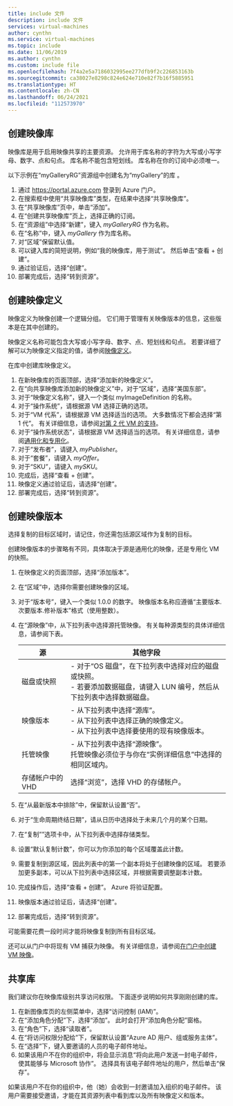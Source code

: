 ```yaml
---
title: include 文件
description: include 文件
services: virtual-machines
author: cynthn
ms.service: virtual-machines
ms.topic: include
ms.date: 11/06/2019
ms.author: cynthn
ms.custom: include file
ms.openlocfilehash: 7f4a2e5a7186032995ee277dfb9f2c226853163b
ms.sourcegitcommit: ca38027e8298c824e624e710e82f7b16f5885951
ms.translationtype: HT
ms.contentlocale: zh-CN
ms.lasthandoff: 06/24/2021
ms.locfileid: "112573970"
---
```

## <a name="create-an-image-gallery"></a>创建映像库

映像库是用于启用映像共享的主要资源。 允许用于库名称的字符为大写或小写字母、数字、点和句点。 库名称不能包含短划线。  库名称在你的订阅中必须唯一。 

以下示例在“myGalleryRG”资源组中创建名为“myGallery”的库 。

1. 通过 https://portal.azure.com 登录到 Azure 门户。
1. 在搜索框中使用“共享映像库”类型，在结果中选择“共享映像库”。 
1. 在“共享映像库”页中，单击“添加”。 
1. 在“创建共享映像库”页上，选择正确的订阅。
1. 在“资源组”中选择“新建”，键入 *myGalleryRG* 作为名称。 
1. 在“名称”中，键入 *myGallery* 作为库名称。
1. 对“区域”保留默认值。
1. 可以键入库的简短说明，例如“我的映像库，用于测试”。 然后单击“查看 + 创建”。
1. 通过验证后，选择“创建”。
1. 部署完成后，选择“转到资源”。


## <a name="create-an-image-definition"></a>创建映像定义 

映像定义为映像创建一个逻辑分组。 它们用于管理有关映像版本的信息，这些版本是在其中创建的。 

映像定义名称可能包含大写或小写字母、数字、点、短划线和句点。 若要详细了解可以为映像定义指定的值，请参阅[映像定义](../articles/virtual-machines/shared-image-galleries.md#image-definitions)。

在库中创建库映像定义。 

1. 在新映像库的页面顶部，选择“添加新的映像定义”。 
1. 在“向共享映像库添加新的映像定义”中，对于“区域”，选择“美国东部”。
1. 对于“映像定义名称”，键入一个类似 myImageDefinition 的名称。
1. 对于“操作系统”，请根据源 VM 选择正确的选项。  
1. 对于“VM 代系”，请根据源 VM 选择适当的选项。 大多数情况下都会选择“第 1 代”。 有关详细信息，请参阅[对第 2 代 VM 的支持](../articles/virtual-machines/generation-2.md)。
1. 对于“操作系统状态”，请根据源 VM 选择适当的选项。 有关详细信息，请参阅[通用化和专用化](../articles/virtual-machines/shared-image-galleries.md#generalized-and-specialized-images)。
1. 对于“发布者”，请键入 *myPublisher*。 
1. 对于“套餐”，请键入 *myOffer*。
1. 对于“SKU”，请键入 *mySKU*。
1. 完成后，选择“查看 + 创建”。
1. 映像定义通过验证后，请选择“创建”。
1. 部署完成后，选择“转到资源”。


## <a name="create-an-image-version"></a>创建映像版本

 选择复制的目标区域时，请记住，你还需包括源区域作为复制的目标。

创建映像版本的步骤略有不同，具体取决于源是通用化的映像，还是专用化 VM 的快照。 


1. 在映像定义的页面顶部，选择“添加版本”。
1. 在“区域”中，选择你需要创建映像的区域。
1. 对于“版本号”，键入一个类似 1.0.0 的数字。 映像版本名称应遵循“主要版本.次要版本.修补版本”格式（使用整数）。   
1. 在“源映像”中，从下拉列表中选择源托管映像。 有关每种源类型的具体详细信息，请参阅下表。

    | 源 | 其他字段 |
    |---|---|
    | 磁盘或快照 | - 对于“OS 磁盘”，在下拉列表中选择对应的磁盘或快照。 <br> - 若要添加数据磁盘，请键入 LUN 编号，然后从下拉列表中选择数据磁盘。 |
    | 映像版本 | - 从下拉列表中选择“源库”。 <br> - 从下拉列表中选择正确的映像定义。 <br>- 从下拉列表中选择要使用的现有映像版本。 |
    | 托管映像 | \- 从下拉列表中选择“源映像”。 <br>托管映像必须位于与你在“实例详细信息”中选择的相同区域内。
    | 存储帐户中的 VHD | 选择“浏览”，选择 VHD 的存储帐户。 |

1. 在“从最新版本中排除”中，保留默认设置“否”。
1. 对于“生命周期终结日期”，请从日历中选择处于未来几个月的某个日期。
1. 在“复制””选项卡中，从下拉列表中选择存储类型。
1. 设置“默认复制计数”，你可以为你添加的每个区域覆盖此计数。 
1. 需要复制到源区域，因此列表中的第一个副本将处于创建映像的区域。 若要添加更多副本，可以从下拉列表中选择区域，并根据需要调整副本计数。
1. 完成操作后，选择“查看 + 创建”。 Azure 将验证配置。
1. 映像版本通过验证后，请选择“创建”。
1. 部署完成后，选择“转到资源”。

可能需要花费一段时间才能将映像复制到所有目标区域。

还可以从门户中将现有 VM 捕获为映像。 有关详细信息，请参阅[在门户中创建 VM 映像](../articles/virtual-machines/capture-image-portal.md)。

## <a name="share-the-gallery"></a>共享库

我们建议你在映像库级别共享访问权限。 下面逐步说明如何共享刚刚创建的库。

1. 在新图像库页的左侧菜单中，选择“访问控制 (IAM)”。 
1. 在“添加角色分配”下，选择“添加”。  此时会打开“添加角色分配”窗格。 
1. 在“角色”下，选择“读取者”。 
1. 在“将访问权限分配给”下，保留默认设置“Azure AD 用户、组或服务主体”。 
1. 在“选择”下，键入要邀请的人员的电子邮件地址。
1. 如果该用户不在你的组织中，将会显示消息“将向此用户发送一封电子邮件，使其能够与 Microsoft 协作”。 选择具有该电子邮件地址的用户，然后单击“保存”。

如果该用户不在你的组织中，他（她）会收到一封邀请加入组织的电子邮件。 该用户需要接受邀请，才能在其资源列表中看到库以及所有映像定义和版本。
